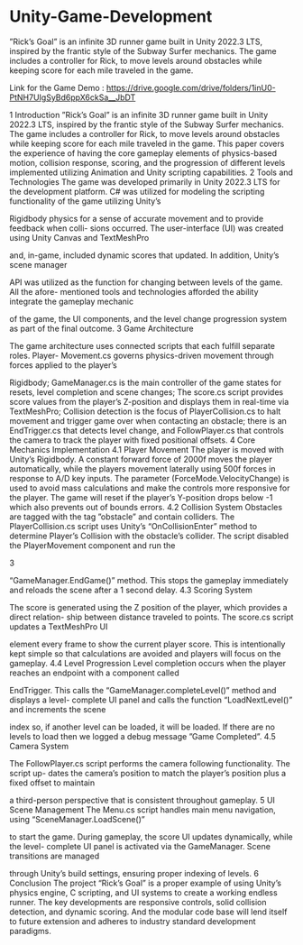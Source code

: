 # Unity-Game-Development
”Rick’s Goal” is an infinite 3D runner game built in Unity 2022.3 LTS, inspired by the frantic style of the Subway Surfer mechanics. The game includes a controller for Rick, to move levels around obstacles while keeping score for each mile traveled in the game.

Link for the Game Demo : https://drive.google.com/drive/folders/1inU0-PtNH7UIgSyBd6ppX6ckSa__JbDT


1 Introduction
”Rick’s Goal” is an infinite 3D runner game built in Unity 2022.3 LTS, inspired by the
frantic style of the Subway Surfer mechanics. The game includes a controller for Rick,
to move levels around obstacles while keeping score for each mile traveled in the game.
This paper covers the experience of having the core gameplay elements of physics-based
motion, collision response, scoring, and the progression of different levels implemented
utilizing Animation and Unity scripting capabilities.
2 Tools and Technologies
The game was developed primarily in Unity 2022.3 LTS for the development platform.
C# was utilized for modeling the scripting functionality of the game utilizing Unity’s

Rigidbody physics for a sense of accurate movement and to provide feedback when colli-
sions occurred. The user-interface (UI) was created using Unity Canvas and TextMeshPro

and, in-game, included dynamic scores that updated. In addition, Unity’s scene manager

API was utilized as the function for changing between levels of the game. All the afore-
mentioned tools and technologies afforded the ability integrate the gameplay mechanic

of the game, the UI components, and the level change progression system as part of the
final outcome.
3 Game Architecture

The game architecture uses connected scripts that each fulfill separate roles. Player-
Movement.cs governs physics-driven movement through forces applied to the player’s

Rigidbody; GameManager.cs is the main controller of the game states for resets, level
completion and scene changes; The score.cs script provides score values from the player’s
Z-position and displays them in real-time via TextMeshPro; Collision detection is the
focus of PlayerCollision.cs to halt movement and trigger game over when contacting an
obstacle; there is an EndTrigger.cs that detects level change, and FollowPlayer.cs that
controls the camera to track the player with fixed positional offsets.
4 Core Mechanics Implementation
4.1 Player Movement
The player is moved with Unity’s Rigidbody. A constant forward force of 2000f moves the
player automatically, while the players movement laterally using 500f forces in response
to A/D key inputs. The parameter (ForceMode.VelocityChange) is used to avoid mass
calculations and make the controls more responsive for the player. The game will reset
if the player’s Y-position drops below -1 which also prevents out of bounds errors.
4.2 Collision System
Obstacles are tagged with the tag ”obstacle” and contain colliders. The PlayerCollision.cs
script uses Unity’s “OnCollisionEnter” method to determine Player’s Collision with the
obstacle’s collider. The script disabled the PlayerMovement component and run the

3

“GameManager.EndGame()” method. This stops the gameplay immediately and reloads
the scene after a 1 second delay.
4.3 Scoring System

The score is generated using the Z position of the player, which provides a direct relation-
ship between distance traveled to points. The score.cs script updates a TextMeshPro UI

element every frame to show the current player score. This is intentionally kept simple
so that calculations are avoided and players will focus on the gameplay.
4.4 Level Progression
Level completion occurs when the player reaches an endpoint with a component called

EndTrigger. This calls the “GameManager.completeLevel()” method and displays a level-
complete UI panel and calls the function “LoadNextLevel()” and increments the scene

index so, if another level can be loaded, it will be loaded. If there are no levels to load
then we logged a debug message ”Game Completed”.
4.5 Camera System

The FollowPlayer.cs script performs the camera following functionality. The script up-
dates the camera’s position to match the player’s position plus a fixed offset to maintain

a third-person perspective that is consistent throughout gameplay.
5 UI Scene Management
The Menu.cs script handles main menu navigation, using “SceneManager.LoadScene()”

to start the game. During gameplay, the score UI updates dynamically, while the level-
complete UI panel is activated via the GameManager. Scene transitions are managed

through Unity’s build settings, ensuring proper indexing of levels.
6 Conclusion
The project “Rick’s Goal” is a proper example of using Unity’s physics engine, C scripting,
and UI systems to create a working endless runner. The key developments are responsive
controls, solid collision detection, and dynamic scoring. And the modular code base will
lend itself to future extension and adheres to industry standard development paradigms.

